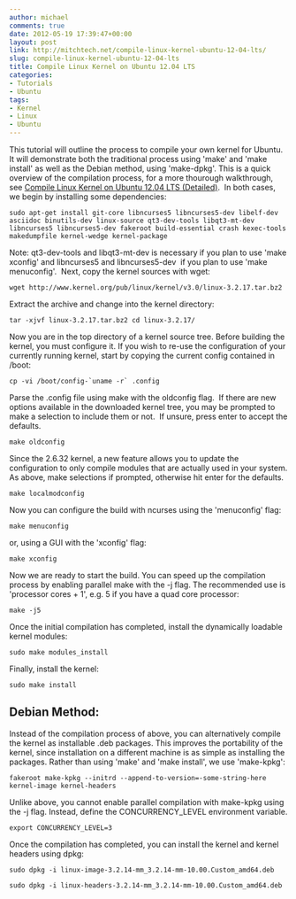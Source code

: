 ```yaml
---
author: michael
comments: true
date: 2012-05-19 17:39:47+00:00
layout: post
link: http://mitchtech.net/compile-linux-kernel-ubuntu-12-04-lts/
slug: compile-linux-kernel-ubuntu-12-04-lts
title: Compile Linux Kernel on Ubuntu 12.04 LTS
categories:
- Tutorials
- Ubuntu
tags:
- Kernel
- Linux
- Ubuntu
---
```


This tutorial will outline the process to compile your own kernel for Ubuntu. It will demonstrate both the traditional process using 'make' and 'make install' as well as the Debian method, using 'make-dpkg'. This is a quick overview of the compilation process, for a more thourough walkthrough, see [Compile Linux Kernel on Ubuntu 12.04 LTS (Detailed)](http://mitchtech.net/compile-linux-kernel-on-ubuntu-12-04-lts-detailed/).  In both cases, we begin by installing some dependencies:

```
sudo apt-get install git-core libncurses5 libncurses5-dev libelf-dev asciidoc binutils-dev linux-source qt3-dev-tools libqt3-mt-dev libncurses5 libncurses5-dev fakeroot build-essential crash kexec-tools makedumpfile kernel-wedge kernel-package
```

Note: qt3-dev-tools and libqt3-mt-dev is necessary if you plan to use 'make xconfig' and libncurses5 and libncurses5-dev  if you plan to use 'make menuconfig'.  Next, copy the kernel sources with wget:

```
wget http://www.kernel.org/pub/linux/kernel/v3.0/linux-3.2.17.tar.bz2
```

Extract the archive and change into the kernel directory:

```
tar -xjvf linux-3.2.17.tar.bz2 cd linux-3.2.17/
```

Now you are in the top directory of a kernel source tree. Before building the kernel, you must configure it. If you wish to re-use the configuration of your currently running kernel, start by copying the current config contained in /boot:

```
cp -vi /boot/config-`uname -r` .config
```

Parse the .config file using make with the oldconfig flag.  If there are new options available in the downloaded kernel tree, you may be prompted to make a selection to include them or not.  If unsure, press enter to accept the defaults.

```
make oldconfig
```

Since the 2.6.32 kernel, a new feature allows you to update the configuration to only compile modules that are actually used in your system. As above, make selections if prompted, otherwise hit enter for the defaults.

```
make localmodconfig
```

Now you can configure the build with ncurses using the 'menuconfig' flag:

```
make menuconfig
```

or, using a GUI with the 'xconfig' flag:

```
make xconfig
```

Now we are ready to start the build. You can speed up the compilation process by enabling parallel make with the -j flag. The recommended use is 'processor cores + 1', e.g. 5 if you have a quad core processor:

```
make -j5
```

Once the initial compilation has completed, install the dynamically loadable kernel modules:

```
sudo make modules_install
```

Finally, install the kernel:

```
sudo make install
```

## Debian Method:

Instead of the compilation process of above, you can alternatively compile the kernel as installable .deb packages. This improves the portability of the kernel, since installation on a different machine is as simple as installing the packages. Rather than using 'make' and 'make install', we use 'make-kpkg':

```
fakeroot make-kpkg --initrd --append-to-version=-some-string-here kernel-image kernel-headers
```

Unlike above, you cannot enable parallel compilation with make-kpkg using the -j flag. Instead, define the CONCURRENCY_LEVEL environment variable.

```
export CONCURRENCY_LEVEL=3
```

Once the compilation has completed, you can install the kernel and kernel headers using dpkg:

```
sudo dpkg -i linux-image-3.2.14-mm_3.2.14-mm-10.00.Custom_amd64.deb

sudo dpkg -i linux-headers-3.2.14-mm_3.2.14-mm-10.00.Custom_amd64.deb
```
